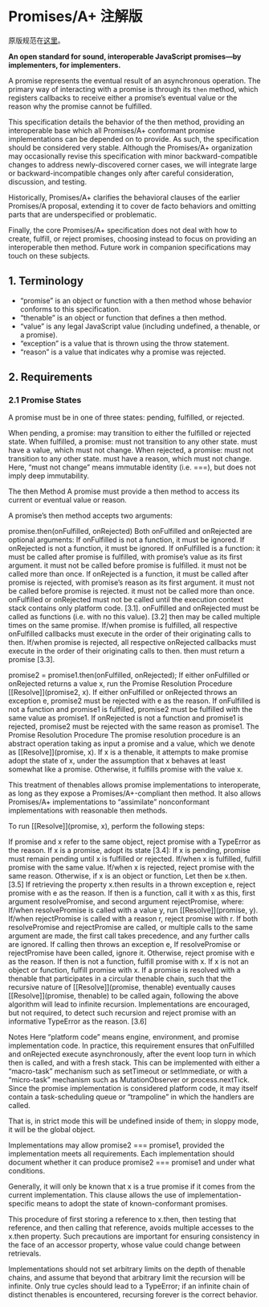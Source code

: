 # Promises/A+ 注解版

原版规范在[这里](https://promisesaplus.com/)。

**An open standard for sound, interoperable JavaScript promises—by implementers, for implementers.**

A promise represents the eventual result of an asynchronous operation. The primary way of interacting with a promise is through its `then` method, which registers callbacks to receive either a promise’s eventual value or the reason why the promise cannot be fulfilled.

This specification details the behavior of the then method, providing an interoperable base which all Promises/A+ conformant promise implementations can be depended on to provide. As such, the specification should be considered very stable. Although the Promises/A+ organization may occasionally revise this specification with minor backward-compatible changes to address newly-discovered corner cases, we will integrate large or backward-incompatible changes only after careful consideration, discussion, and testing.

Historically, Promises/A+ clarifies the behavioral clauses of the earlier Promises/A proposal, extending it to cover de facto behaviors and omitting parts that are underspecified or problematic.

Finally, the core Promises/A+ specification does not deal with how to create, fulfill, or reject promises, choosing instead to focus on providing an interoperable then method. Future work in companion specifications may touch on these subjects.

## 1. Terminology

- “promise” is an object or function with a then method whose behavior conforms to this specification.
- “thenable” is an object or function that defines a then method.
- “value” is any legal JavaScript value (including undefined, a thenable, or a promise).
- “exception” is a value that is thrown using the throw statement.
- “reason” is a value that indicates why a promise was rejected.

## 2. Requirements

### 2.1 Promise States

A promise must be in one of three states: pending, fulfilled, or rejected.

When pending, a promise:
may transition to either the fulfilled or rejected state.
When fulfilled, a promise:
must not transition to any other state.
must have a value, which must not change.
When rejected, a promise:
must not transition to any other state.
must have a reason, which must not change.
Here, “must not change” means immutable identity (i.e. ===), but does not imply deep immutability.

The then Method
A promise must provide a then method to access its current or eventual value or reason.

A promise’s then method accepts two arguments:

promise.then(onFulfilled, onRejected)
Both onFulfilled and onRejected are optional arguments:
If onFulfilled is not a function, it must be ignored.
If onRejected is not a function, it must be ignored.
If onFulfilled is a function:
it must be called after promise is fulfilled, with promise’s value as its first argument.
it must not be called before promise is fulfilled.
it must not be called more than once.
If onRejected is a function,
it must be called after promise is rejected, with promise’s reason as its first argument.
it must not be called before promise is rejected.
it must not be called more than once.
onFulfilled or onRejected must not be called until the execution context stack contains only platform code. [3.1].
onFulfilled and onRejected must be called as functions (i.e. with no this value). [3.2]
then may be called multiple times on the same promise.
If/when promise is fulfilled, all respective onFulfilled callbacks must execute in the order of their originating calls to then.
If/when promise is rejected, all respective onRejected callbacks must execute in the order of their originating calls to then.
then must return a promise [3.3].

 promise2 = promise1.then(onFulfilled, onRejected);
If either onFulfilled or onRejected returns a value x, run the Promise Resolution Procedure [[Resolve]](promise2, x).
If either onFulfilled or onRejected throws an exception e, promise2 must be rejected with e as the reason.
If onFulfilled is not a function and promise1 is fulfilled, promise2 must be fulfilled with the same value as promise1.
If onRejected is not a function and promise1 is rejected, promise2 must be rejected with the same reason as promise1.
The Promise Resolution Procedure
The promise resolution procedure is an abstract operation taking as input a promise and a value, which we denote as [[Resolve]](promise, x). If x is a thenable, it attempts to make promise adopt the state of x, under the assumption that x behaves at least somewhat like a promise. Otherwise, it fulfills promise with the value x.

This treatment of thenables allows promise implementations to interoperate, as long as they expose a Promises/A+-compliant then method. It also allows Promises/A+ implementations to “assimilate” nonconformant implementations with reasonable then methods.

To run [[Resolve]](promise, x), perform the following steps:

If promise and x refer to the same object, reject promise with a TypeError as the reason.
If x is a promise, adopt its state [3.4]:
If x is pending, promise must remain pending until x is fulfilled or rejected.
If/when x is fulfilled, fulfill promise with the same value.
If/when x is rejected, reject promise with the same reason.
Otherwise, if x is an object or function,
Let then be x.then. [3.5]
If retrieving the property x.then results in a thrown exception e, reject promise with e as the reason.
If then is a function, call it with x as this, first argument resolvePromise, and second argument rejectPromise, where:
If/when resolvePromise is called with a value y, run [[Resolve]](promise, y).
If/when rejectPromise is called with a reason r, reject promise with r.
If both resolvePromise and rejectPromise are called, or multiple calls to the same argument are made, the first call takes precedence, and any further calls are ignored.
If calling then throws an exception e,
If resolvePromise or rejectPromise have been called, ignore it.
Otherwise, reject promise with e as the reason.
If then is not a function, fulfill promise with x.
If x is not an object or function, fulfill promise with x.
If a promise is resolved with a thenable that participates in a circular thenable chain, such that the recursive nature of [[Resolve]](promise, thenable) eventually causes [[Resolve]](promise, thenable) to be called again, following the above algorithm will lead to infinite recursion. Implementations are encouraged, but not required, to detect such recursion and reject promise with an informative TypeError as the reason. [3.6]

Notes
Here “platform code” means engine, environment, and promise implementation code. In practice, this requirement ensures that onFulfilled and onRejected execute asynchronously, after the event loop turn in which then is called, and with a fresh stack. This can be implemented with either a “macro-task” mechanism such as setTimeout or setImmediate, or with a “micro-task” mechanism such as MutationObserver or process.nextTick. Since the promise implementation is considered platform code, it may itself contain a task-scheduling queue or “trampoline” in which the handlers are called.

That is, in strict mode this will be undefined inside of them; in sloppy mode, it will be the global object.

Implementations may allow promise2 === promise1, provided the implementation meets all requirements. Each implementation should document whether it can produce promise2 === promise1 and under what conditions.

Generally, it will only be known that x is a true promise if it comes from the current implementation. This clause allows the use of implementation-specific means to adopt the state of known-conformant promises.

This procedure of first storing a reference to x.then, then testing that reference, and then calling that reference, avoids multiple accesses to the x.then property. Such precautions are important for ensuring consistency in the face of an accessor property, whose value could change between retrievals.

Implementations should not set arbitrary limits on the depth of thenable chains, and assume that beyond that arbitrary limit the recursion will be infinite. Only true cycles should lead to a TypeError; if an infinite chain of distinct thenables is encountered, recursing forever is the correct behavior.